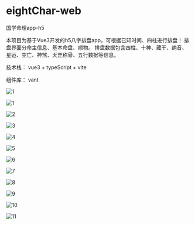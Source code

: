 # eightChar-web
国学命理app-h5

本项目为基于Vue3开发的h5八字排盘app，可根据已知时间、四柱进行排盘！
排盘界面分命主信息、基本命盘、顺物。
排盘数据包含四柱、十神、藏干、纳音、星运、空亡、神煞、天罡称骨、五行数据等信息。

技术栈： vue3 + typeScript + vite

组件库： vant



![1](https://github.com/user-attachments/assets/7b4c7588-b79a-4b58-b66b-8cc04e399ca1)



![1](https://github.com/user-attachments/assets/2a3e8284-5d97-4885-906c-b3d6d9141e50?width=100)

![2](https://github.com/user-attachments/assets/d05e019a-08bb-40bf-8ac9-a632e41b52c6)

![3](https://github.com/user-attachments/assets/4218c2d1-58ac-4d87-8bf5-10073b8d8187)

![4](https://github.com/user-attachments/assets/65922d37-be03-4314-a2d8-4f3625c93b0d)

![5](https://github.com/user-attachments/assets/33a26ae4-7b4b-4e08-820f-10c31f5447a0)

![6](https://github.com/user-attachments/assets/2cc4af40-b68f-4b0d-ba1a-de67751e25dc)

![7](https://github.com/user-attachments/assets/bc4be208-ac12-404e-990d-0e560ce17d64)

![8](https://github.com/user-attachments/assets/2d65d4f3-a0be-44aa-ac08-f8ca9af78b4c)

![9](https://github.com/user-attachments/assets/ee65f49a-ea0e-429b-a0b5-3c6131ebca61)

![10](https://github.com/user-attachments/assets/df18744c-b8a4-4751-8245-ee650220bec8)

![11](https://github.com/user-attachments/assets/0941848f-7969-436c-a381-15be66a990d2)



